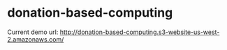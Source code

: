 # donation-based-computing

Current demo url: http://donation-based-computing.s3-website-us-west-2.amazonaws.com/

